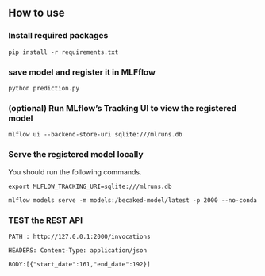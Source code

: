 ## How to use

### Install required packages

```
pip install -r requirements.txt
```

### save model and register it in MLFflow

```
python prediction.py 

```

### (optional) Run MLflow’s Tracking UI to view  the registered model  

```
mlflow ui --backend-store-uri sqlite:///mlruns.db

```

### Serve the registered model locally

You should run the following commands.
```
export MLFLOW_TRACKING_URI=sqlite:///mlruns.db 

mlflow models serve -m models:/becaked-model/latest -p 2000 --no-conda

```

### TEST the REST API

```
PATH : http://127.0.0.1:2000/invocations

HEADERS: Content-Type: application/json

BODY:[{"start_date":161,"end_date":192}]



```